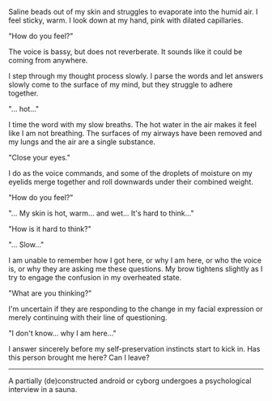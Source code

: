 Saline beads out of my skin and struggles to evaporate into the humid air. I feel sticky, warm. I look down at my hand, pink with dilated capillaries.

"How do you feel?"

The voice is bassy, but does not reverberate. It sounds like it could be coming from anywhere.

I step through my thought process slowly. I parse the words and let answers slowly come to the surface of my mind, but they struggle to adhere together.

"... hot..."

I time the word with my slow breaths. The hot water in the air makes it feel like I am not breathing. The surfaces of my airways have been removed and my lungs and the air are a single substance.

"Close your eyes."

I do as the voice commands, and some of the droplets of moisture on my eyelids merge together and roll downwards under their combined weight.

"How do you feel?"

"... My skin is hot, warm... and wet... It's hard to think..."

"How is it hard to think?"

"... Slow..."

I am unable to remember how I got here, or why I am here, or who the voice is, or why they are asking me these questions. My brow tightens slightly as I try to engage the confusion in my overheated state.

"What are you thinking?"

I'm uncertain if they are responding to the change in my facial expression or merely continuing with their line of questioning.

"I don't know... why I am here..."

I answer sincerely before my self-preservation instincts start to kick in. Has this person brought me here? Can I leave?



----

A partially (de)constructed android or cyborg undergoes a psychological interview in a sauna.
